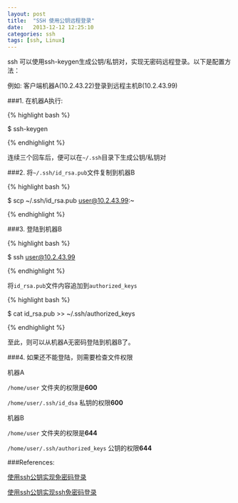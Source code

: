 ```yaml
---
layout: post
title:  "SSH 使用公钥远程登录"
date:   2013-12-12 12:25:10
categories: ssh
tags: [ssh, Linux]
---
```


ssh 可以使用ssh-keygen生成公钥/私钥对，实现无密码远程登录。以下是配置方法：

例如: 客户端机器A(10.2.43.22)登录到远程主机B(10.2.43.99)

###1. 在机器A执行:

{% highlight bash %}

$ ssh-keygen

{% endhighlight %}

连续三个回车后，便可以在`~/.ssh`目录下生成公钥/私钥对

###2. 将`~/.ssh/id_rsa.pub`文件复制到机器B

{% highlight bash %}

$ scp ~/.ssh/id_rsa.pub user@10.2.43.99:~

{% endhighlight %}

###3. 登陆到机器B

{% highlight bash %}

$ ssh user@10.2.43.99

{% endhighlight %}

将`id_rsa.pub`文件内容追加到`authorized_keys`

{% highlight bash %}

$ cat id_rsa.pub >> ~/.ssh/authorized_keys

{% endhighlight %}

至此，则可以从机器A无密码登陆到机器B了。

###4. 如果还不能登陆，则需要检查文件权限

机器A

`/home/user` 文件夹的权限是**600**

`/home/user/.ssh/id_dsa` 私钥的权限**600**


机器B

`/home/user` 文件夹的权限是**644**

`/home/user/.ssh/authorized_keys` 公钥的权限**644**


###References:

[使用ssh公钥实现免密码登录](http://blog.sina.com.cn/s/blog_4077692e0100qjkp.html)

[使用ssh公钥实现ssh免密码登录](http://hi.baidu.com/meloidea/item/15d43d2dd11d010e72863eb4)
